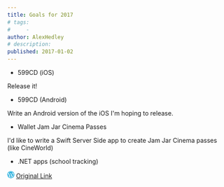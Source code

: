```yaml
---
title: Goals for 2017
# tags:
#     - 
author: AlexHedley
# description: 
published: 2017-01-02
---
```


- 599CD (iOS)

Release it!

- 599CD (Android)

Write an Android version of the iOS I'm hoping to release.

- Wallet Jam Jar Cinema Passes

I'd like to write a Swift Server Side app to create Jam Jar Cinema passes (like CineWorld)

- .NET apps (school tracking)

![Wordpress](../images/wordpress.png "Wordpress") [Original Link](https://alexhedley.wordpress.com/2017/01/02/goals-for-2017/)
